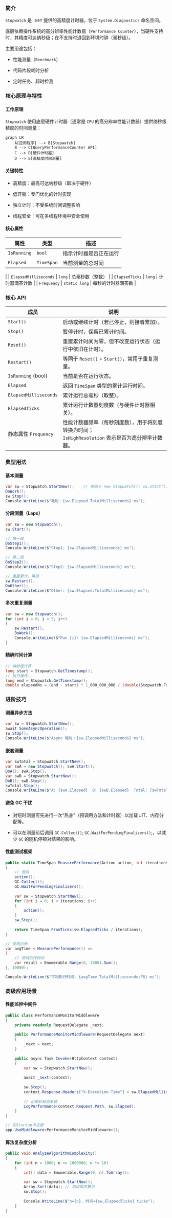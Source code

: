 ### 简介

`Stopwatch` 是 `.NET` 提供的高精度计时器，位于 `System.Diagnostics` 命名空间。

底层依赖操作系统的高分辨率性能计数器（`Performance Counter`），当硬件支持时，其精度可达纳秒级；在不支持时退回到环境时钟（毫秒级）。

主要用途包括：

* 性能测量（`Benchmark`）

* 代码片段耗时分析

* 定时任务、超时检测

### 核心原理与特性

#### 工作原理

`Stopwatch` 使用底层硬件计时器（通常是 `CPU` 的高分辨率性能计数器）提供纳秒级精度的时间测量：

```mermaid
graph LR
    A[应用程序] --> B[Stopwatch]
    B --> C[QueryPerformanceCounter API]
    C --> D[硬件计时器]
    D --> E[高精度时间测量]
```

#### 关键特性

* 高精度：最高可达纳秒级（取决于硬件）

* 低开销：专门优化的计时实现

* 独立计时：不受系统时间调整影响

* 线程安全：可在多线程环境中安全使用

#### 核心属性

|  属性   |  类型   |  描述  |
| --- | --- | --- |
|  `IsRunning`   |   `bool`  |  指示计时器是否正在运行   |
|  `Elapsed`   |   `TimeSpan`  |  当前测量的总时间
   |
|   `ElapsedMilliseconds`  |   `long`  |   总毫秒数（整数）  |
|   `ElapsedTicks`  |   `long`  |   计时器滴答计数  |
|   `Frequency`  |   `static long`  |   每秒的计时器滴答数
  |

### 核心 API

| 成员                  | 说明                                                                                                  |
| --------------------- | ----------------------------------------------------------------------------------------------------- |
| `Start()`             | 启动或继续计时（若已停止，则接着累加）。                                                              |
| `Stop()`              | 暂停计时，保留已累计时间。                                                                            |
| `Reset()`             | 重置累计时间为零，但不改变运行状态（运行中依旧在计时）。                                              |
| `Restart()`           | 等同于 `Reset()` + `Start()`，常用于重复测量。                                                        |
| `IsRunning` (bool)    | 当前是否在运行状态。                                                                                  |
| `Elapsed`             | 返回 `TimeSpan` 类型的累计运行时间。                                                                  |
| `ElapsedMilliseconds` | 累计运行总毫秒（取整）。                                                                              |
| `ElapsedTicks`        | 累计运行计数器刻度数（与硬件计时器相关）。                                                            |
| 静态属性 `Frequency`  | 性能计数器频率（每秒刻度数），用于将刻度转换为时间；<br>`IsHighResolution` 表示是否为高分辨率计数器。 |

### 典型用法

#### 基本测量

```csharp
var sw = Stopwatch.StartNew();    // 等同于 new Stopwatch(); sw.Start();
DoWork();
sw.Stop();
Console.WriteLine($"耗时：{sw.Elapsed.TotalMilliseconds} ms");
```

#### 分段测量（Laps）

```csharp
var sw = new Stopwatch();
sw.Start();

// 第一段
DoStep1();
Console.WriteLine($"Step1: {sw.ElapsedMilliseconds} ms");

// 第二段
DoStep2();
Console.WriteLine($"Step2: {sw.ElapsedMilliseconds} ms");

// 重置累计，再测
sw.Restart();
DoOther();
Console.WriteLine($"Other: {sw.Elapsed.TotalMilliseconds} ms");
```

#### 多次重复测量

```csharp
var sw = new Stopwatch();
for (int i = 0; i < 5; i++)
{
    sw.Restart();
    DoWork();
    Console.WriteLine($"Run {i}: {sw.ElapsedMilliseconds} ms");
}
```

#### 精确时间计算

```csharp
// 纳秒级计算
long start = Stopwatch.GetTimestamp();
// 执行操作...
long end = Stopwatch.GetTimestamp();
double elapsedNs = (end - start) * 1_000_000_000 / (double)Stopwatch.Frequency;
```

### 进阶技巧

#### 测量异步方法

```csharp
var sw = Stopwatch.StartNew();
await SomeAsyncOperation();
sw.Stop();
Console.WriteLine($"Async 耗时：{sw.ElapsedMilliseconds} ms");
```

#### 嵌套测量

```csharp
var swTotal = Stopwatch.StartNew();
var swA = new Stopwatch(); swA.Start();
DoA(); swA.Stop();
var swB = Stopwatch.StartNew();
DoB(); swB.Stop();
swTotal.Stop();
Console.WriteLine($"A: {swA.Elapsed}  B: {swB.Elapsed}  Total: {swTotal.Elapsed}");
```

#### 避免 GC 干扰

* 对短时测量可先进行一次“热身”（预调用方法和计时器）以加载 JIT、内存分配等。

* 可以在测量前后调用 `GC.Collect()`; `GC.WaitForPendingFinalizers()`;，以减少 `GC` 的随机停顿对结果的影响。

#### 性能测试框架

```csharp
public static TimeSpan MeasurePerformance(Action action, int iterations = 1000)
{
    // 预热
    action();
    GC.Collect();
    GC.WaitForPendingFinalizers();
    
    var sw = Stopwatch.StartNew();
    for (int i = 0; i < iterations; i++)
    {
        action();
    }
    sw.Stop();
    
    return TimeSpan.FromTicks(sw.ElapsedTicks / iterations);
}

// 使用示例
var avgTime = MeasurePerformance(() => 
{
    // 测试的代码块
    var result = Enumerable.Range(0, 1000).Sum();
}, 10000);

Console.WriteLine($"平均执行时间: {avgTime.TotalMilliseconds:F6} ms");
```

### 高级应用场景

#### 性能监控中间件

```csharp
public class PerformanceMonitorMiddleware
{
    private readonly RequestDelegate _next;
    
    public PerformanceMonitorMiddleware(RequestDelegate next)
    {
        _next = next;
    }
    
    public async Task Invoke(HttpContext context)
    {
        var sw = Stopwatch.StartNew();
        
        await _next(context);
        
        sw.Stop();
        context.Response.Headers["X-Execution-Time"] = sw.ElapsedMilliseconds.ToString();
        
        // 记录到日志系统
        LogPerformance(context.Request.Path, sw.Elapsed);
    }
}

// 在Startup中注册
app.UseMiddleware<PerformanceMonitorMiddleware>();
```

#### 算法复杂度分析

```csharp
public void AnalyzeAlgorithmComplexity()
{
    for (int n = 1000; n <= 1000000; n *= 10)
    {
        int[] data = Enumerable.Range(0, n).ToArray();
        
        var sw = Stopwatch.StartNew();
        Array.Sort(data); // 测试排序算法
        sw.Stop();
        
        Console.WriteLine($"n={n}, 时间={sw.ElapsedTicks} ticks");
    }
}
```

